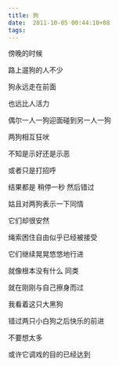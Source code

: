 ```yaml
---
title: 狗 
date:  2011-10-05 00:44:10+08
tags:
---
```


傍晚的时候

路上遛狗的人不少

狗永远走在前面

也远比人活力

<!-- more -->

偶尔一人一狗迎面碰到另一人一狗

两狗相互狂吠

不知是示好还是示恶

或者只是打招呼

结果都是  稍停一秒 然后错过

姑且对两狗表示一下同情

它们却很安然

绳索困住自由似乎已经被接受

它们继续晃晃悠悠地行进

就像根本没有什么  同类

就在刚刚与自己擦身而过

我看着这只大黑狗

错过两只小白狗之后快乐的前进

不要想太多

或许它调戏的目的已经达到